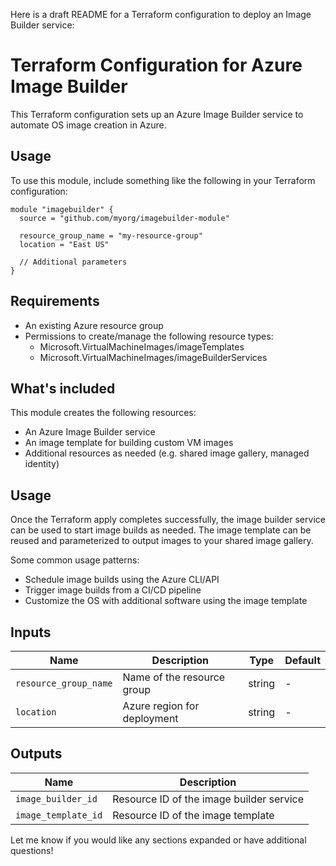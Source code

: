 Here is a draft README for a Terraform configuration to deploy an Image Builder service:

# Terraform Configuration for Azure Image Builder

This Terraform configuration sets up an Azure Image Builder service to automate OS image creation in Azure.

## Usage

To use this module, include something like the following in your Terraform configuration:

```
module "imagebuilder" {
  source = "github.com/myorg/imagebuilder-module"
  
  resource_group_name = "my-resource-group"
  location = "East US"
  
  // Additional parameters  
}
```

## Requirements

- An existing Azure resource group
- Permissions to create/manage the following resource types:
  - Microsoft.VirtualMachineImages/imageTemplates
  - Microsoft.VirtualMachineImages/imageBuilderServices

## What's included

This module creates the following resources:

- An Azure Image Builder service
- An image template for building custom VM images 
- Additional resources as needed (e.g. shared image gallery, managed identity)

## Usage

Once the Terraform apply completes successfully, the image builder service can be used to start image builds as needed. The image template can be reused and parameterized to output images to your shared image gallery.

Some common usage patterns:

- Schedule image builds using the Azure CLI/API
- Trigger image builds from a CI/CD pipeline
- Customize the OS with additional software using the image template

## Inputs

| Name | Description | Type | Default |  
|--|--|--|--|
| `resource_group_name` | Name of the resource group | string | - |
| `location` | Azure region for deployment | string | - |

## Outputs

| Name | Description |
|--|--|
| `image_builder_id` | Resource ID of the image builder service |
| `image_template_id` | Resource ID of the image template |

Let me know if you would like any sections expanded or have additional questions!